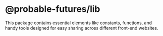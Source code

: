 # @probable-futures/lib

This package contains essential elements like constants, functions, and handy tools designed for easy sharing across different front-end websites.
